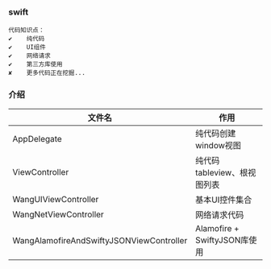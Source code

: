 ### swift

```
代码知识点：
✔    纯代码
✔    UI组件
✔    网络请求
✔    第三方库使用
✘    更多代码正在挖掘...
```
### 介绍
|文件名|作用|
|---|---|
|AppDelegate|纯代码创建window视图|
|ViewController|纯代码tableview、根视图列表|
|WangUIViewController|基本UI控件集合|
|WangNetViewController|网络请求代码|
|WangAlamofireAndSwiftyJSONViewController|Alamofire + SwiftyJSON库使用|
